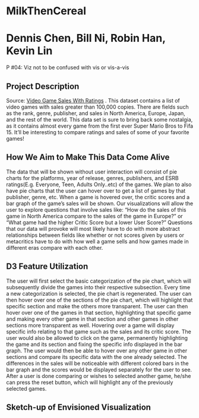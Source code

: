 # MilkThenCereal
# Dennis Chen, Bill Ni, Robin Han, Kevin Lin
P #04: Viz not to be confused with vis or vis-a-vis

## Project Description
Source: [Video Game Sales With Ratings](https://www.kaggle.com/rush4ratio/video-game-sales-with-ratings) . 
This dataset contains a list of video games with sales greater than 100,000 copies. There are fields such as the rank, genre, publisher, and sales in North America, Europe, Japan, and the rest of the world. This data set is sure to bring back some nostalgia, as it contains almost every game from the first ever Super Mario Bros to Fifa 15. It’ll be interesting to compare ratings and sales of some of your favorite games! 
## How We Aim to Make This Data Come Alive 
The data that will be shown without user interaction will consist of pie charts for the platforms, year of release, genres, publishers, and ESRB ratings(E.g. Everyone, Teen, Adults Only..etc) of the games. We plan to also have pie charts that the user can hover over to get a list of games by that publisher, genre, etc. When a game is hovered over, the critic scores and a bar graph of the game’s sales will be shown. Our visualizations will allow the user to explore questions that involve sales like: “How do the sales of this game in North America compare to the sales of the game in Europe?” or “What game had the higher Critic Score but a lower User Score?” Questions that our data will provoke will most likely have to do with more abstract relationships between fields like whether or not scores given by users or metacritics have to do with how well a game sells and how games made in different eras compare with each other.
## D3 Feature Utilization
The user will first select the basic categorization of the pie chart, which will subsequently divide the games into their respective subsection. Every time a new categorization is selected, the pie chart is regenerated. The user can then hover over one of the sections of the pie chart, which will highlight that specific section and make the others more transparent. The user can then hover over one of the games in that section, highlighting that specific game and making every other game in that section and other games in other sections more transparent as well. Hovering over a game will display specific info relating to that game such as the sales and its critic score. 
The user would also be allowed to click on the game, permanently highlighting the game and its section and fixing the specific info displayed in the bar graph. The user would then be able to hover over any other game in other sections and compare its specific data with the one already selected. The differences in the sales will be noticeable with different colored bars in the bar graph and the scores would be displayed separately for the user to see.
	After a user is done comparing or wishes to selected another game, he/she can press the reset button, which will highlight any of the previously selected games.  
## Sketch-up of Envisioned Visualization
